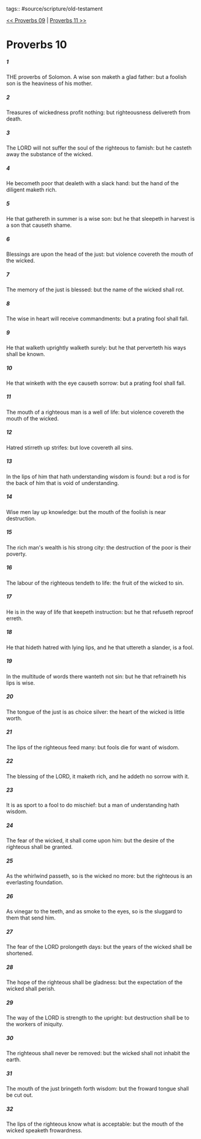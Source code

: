 tags:: #source/scripture/old-testament

[<< Proverbs 09](/Old_Testament/20_Proverbs/Proverbs_09.md) | [Proverbs 11 >>](/Old_Testament/20_Proverbs/Proverbs_11.md)

# Proverbs 10

##### 1

THE proverbs of Solomon. A wise son maketh a glad father: but a foolish son is the heaviness of his mother.

##### 2

Treasures of wickedness profit nothing: but righteousness delivereth from death.

##### 3

The LORD will not suffer the soul of the righteous to famish: but he casteth away the substance of the wicked.

##### 4

He becometh poor that dealeth with a slack hand: but the hand of the diligent maketh rich.

##### 5

He that gathereth in summer is a wise son: but he that sleepeth in harvest is a son that causeth shame.

##### 6

Blessings are upon the head of the just: but violence covereth the mouth of the wicked.

##### 7

The memory of the just is blessed: but the name of the wicked shall rot.

##### 8

The wise in heart will receive commandments: but a prating fool shall fall.

##### 9

He that walketh uprightly walketh surely: but he that perverteth his ways shall be known.

##### 10

He that winketh with the eye causeth sorrow: but a prating fool shall fall.

##### 11

The mouth of a righteous man is a well of life: but violence covereth the mouth of the wicked.

##### 12

Hatred stirreth up strifes: but love covereth all sins.

##### 13

In the lips of him that hath understanding wisdom is found: but a rod is for the back of him that is void of understanding.

##### 14

Wise men lay up knowledge: but the mouth of the foolish is near destruction.

##### 15

The rich man's wealth is his strong city: the destruction of the poor is their poverty.

##### 16

The labour of the righteous tendeth to life: the fruit of the wicked to sin.

##### 17

He is in the way of life that keepeth instruction: but he that refuseth reproof erreth.

##### 18

He that hideth hatred with lying lips, and he that uttereth a slander, is a fool.

##### 19

In the multitude of words there wanteth not sin: but he that refraineth his lips is wise.

##### 20

The tongue of the just is as choice silver: the heart of the wicked is little worth.

##### 21

The lips of the righteous feed many: but fools die for want of wisdom.

##### 22

The blessing of the LORD, it maketh rich, and he addeth no sorrow with it.

##### 23

It is as sport to a fool to do mischief: but a man of understanding hath wisdom.

##### 24

The fear of the wicked, it shall come upon him: but the desire of the righteous shall be granted.

##### 25

As the whirlwind passeth, so is the wicked no more: but the righteous is an everlasting foundation.

##### 26

As vinegar to the teeth, and as smoke to the eyes, so is the sluggard to them that send him.

##### 27

The fear of the LORD prolongeth days: but the years of the wicked shall be shortened.

##### 28

The hope of the righteous shall be gladness: but the expectation of the wicked shall perish.

##### 29

The way of the LORD is strength to the upright: but destruction shall be to the workers of iniquity.

##### 30

The righteous shall never be removed: but the wicked shall not inhabit the earth.

##### 31

The mouth of the just bringeth forth wisdom: but the froward tongue shall be cut out.

##### 32

The lips of the righteous know what is acceptable: but the mouth of the wicked speaketh frowardness.

